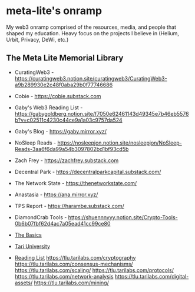 # meta-lite's onramp
My web3 onramp comprised of the resources, media, and people that shaped my education. Heavy focus on the projects I believe in (Helium, Urbit, Privacy, DeWi, etc.)

## The Meta Lite Memorial Library
* CuratingWeb3 - https://curatingweb3.notion.site/curatingweb3/CuratingWeb3-a9b289930e2c48f0aba29b0f77746686
* Cobie - https://cobie.substack.com
* Gaby's Web3 Reading List - https://gabygoldberg.notion.site/f7050e62461143d49345e7b46eb5576b?v=c02511c4230c44ce9a1a03c9757da524
* Gaby's Blog - https://gaby.mirror.xyz/
* NoSleep Reads - https://nosleepjon.notion.site/nosleepjon/NoSleep-Reads-3aa6f6da99a54b3097802bd1bf93cd5b
* Zach Frey - https://zachfrey.substack.com
* Decentral Park - https://decentralparkcapital.substack.com/
* The Network State - https://thenetworkstate.com/
* Anastasia - https://ana.mirror.xyz/
* TPS Report - https://harambe.substack.com/

* DiamondCrab Tools - https://shuennnyyy.notion.site/Crypto-Tools-0b6b07fbf62d4ac7a05ead41cc99ce80
* [The Basics](https://shuennnyyy.notion.site/Crypto-Learning-Resources-40edcd84a2f24be7ab2f59c5b59312db)
* [Tari University](https://tlu.tarilabs.com/)
* [Reading List](https://medium.com/forbole/blockchain-101-reading-watching-listening-list-a7ee9395fba6)
https://tlu.tarilabs.com/cryptography
https://tlu.tarilabs.com/consensus-mechanisms/
https://tlu.tarilabs.com/scaling/
https://tlu.tarilabs.com/protocols/
https://tlu.tarilabs.com/network-analysis
https://tlu.tarilabs.com/digital-assets/
https://tlu.tarilabs.com/mining/
